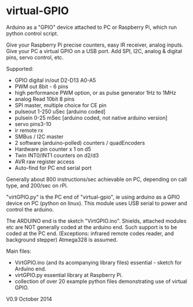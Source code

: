 virtual-GPIO
============

Arduino as a "GPIO" device attached to PC or Raspberry Pi, which run python control script.

Give your Raspberry Pi precise counters, easy IR receiver, analog inputs.
Give your PC a virtual GPIO on a USB port. Add SPI, I2C, analog & digital pins, servo control, etc.

Supported:   
  - GPIO digital in/out  D2-D13  A0-A5
  - PWM out  8bit - 6 pins 
  - high performance PWM option, or as pulse generator 1Hz to 1MHz
  - analog Read  10bit  8 pins
  - SPI master, multiple choice for CE pin  
  - pulseout 1-250 uSec [arduino coded]
  - pulsein   0-25 mSec [arduino coded, not native arduino version]
  - servo    pins3-10
  - ir remote rx 
  - SMBus / I2C master
  - 2 software (arduino-polled) counters / quadEncoders
  - Hardware pin counter x 1 on d5
  - Twin INT0/INT1 counters on d2/d3
  - AVR raw register access
  - Auto-find for PC end serial port

Generally about 800 instructions/sec achievable on PC, depending on call type, and 200/sec on rPi.

"virtGPIO.py" is the PC end of "virtual-gpio", ie using arduino as a GPIO device on PC (python on linux).
This module uses USB serial to power and control the arduino.

The ARDUINO end is the sketch "VirtGPIO.ino". 
Shields, attached modules etc are NOT generally coded at the arduino end. Such support is to be coded at the PC end.
(Exceptions:  infrared remote codes reader, and background stepper)
Atmega328 is assumed.

Main files:
  - VirtGPIO.ino (and its acompanying library files) essential - sketch for Arduino end. 
  - virtGPIO.py essential library at Raspberry Pi. 
  - collection of over 20 example python files demonstrating use of virtual GPIO.

V0.9
October 2014
